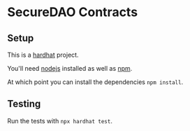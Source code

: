 # SecureDAO Contracts

## Setup

This is a [hardhat](https://hardhat.org) project.

You'll need [nodejs](https://nodejs.org) installed as well as [npm](https://npmjs.com).

At which point you can install the dependencies `npm install`.

## Testing

Run the tests with `npx hardhat test`.
